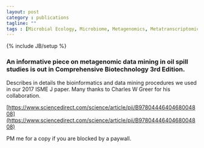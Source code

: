 ```yaml
---
layout: post
category : publications
tagline: ""
tags : [Microbial Ecology, Microbiome, Metagenomics, Metatranscriptomics, Bioinformatics, Data mining]
---
```

{% include JB/setup %}

### An informative piece on metagenomic data mining in oil spill studies is out in Comprehensive Biotechnology 3rd Edition.
Describes in details the bioinformatics and data mining procedures we used in our 2017 ISME J paper.
Many thanks to Charles W Greer for his collaboration.

[https://www.sciencedirect.com/science/article/pii/B9780444640468004808](https://www.sciencedirect.com/science/article/pii/B9780444640468004808)

PM me for a copy if you are blocked by a paywall.
